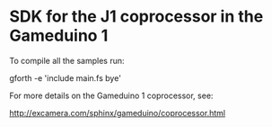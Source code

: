 # SDK for the J1 coprocessor in the Gameduino 1

To compile all the samples run:

gforth -e 'include main.fs bye'

For more details on the Gameduino 1 coprocessor, see:

http://excamera.com/sphinx/gameduino/coprocessor.html
